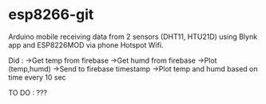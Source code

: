 # esp8266-git
Arduino mobile receiving data from 2 sensors (DHT11, HTU21D) using Blynk app and ESP8226MOD via phone Hotspot Wifi.

Did : 
->Get temp from firebase
->Get humd from firebase
->Plot (temp,humd)
->Send to firebase timestamp
->Plot temp and humd based on time every 10 sec

TO DO : ???
